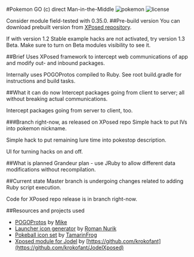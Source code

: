 #Pokemon GO (c) direct Man-in-the-Middle
![pokemon](https://img.shields.io/badge/Pokemon%20GO-0.35.0-blue.svg?style=flat-square")
![license](https://img.shields.io/github/license/ELynx/pokemon-go-xposed-mitm.svg)

Consider module field-tested with 0.35.0.
##Pre-build version
You can download prebuilt version from [XPosed repository](http://repo.xposed.info/module/com.elynx.pogoxmitm).

If with version 1.2 Stable example hacks are not activated, try version 1.3 Beta. Make sure to turn on Beta modules visibility to see it.

##Brief
Uses XPosed framework to intercept web communications of app and modify out- and inbound packages.

Internally uses POGOProtos compiled to Ruby. See root build.gradle for instructions and build tasks.

##What it can do now
Intercept packages going from client to server; all without breaking actual communications.

Intercept packages going from server to client, too.

###Branch right-now, as released on XPosed repo
Simple hack to put IVs into pokemon nickname.

Simple hack to put remaining lure time into pokestop description.

UI for turning hacks on and off.

##What is planned
Grandeur plan - use JRuby to allow different data modifications without recompilation.

##Current state
Master branch is undergoing changes related to adding Ruby script execution.

Code for XPosed repo release is in branch right-now.

##Resources and projects used
* [POGOProtos](https://github.com/AeonLucid/POGOProtos) by [Mike](https://github.com/AeonLucid)
* [Launcher icon generator](https://romannurik.github.io/AndroidAssetStudio/index.html) by [Roman Nurik](https://github.com/romannurik)
* [Pokeball icon set](http://tamarinfrog.deviantart.com/art/All-Poke-Balls-Free-Icons-368996730) by [TamarinFrog](http://tamarinfrog.deviantart.com/)
* [Xposed module for Jodel](https://github.com/krokofant/JodelXposed) by [https://github.com/krokofant](https://github.com/krokofant/JodelXposed)
